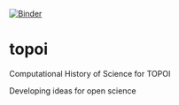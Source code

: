 [![Binder](http://mybinder.org/badge.svg)](http://mybinder.org:/repo/computational-humanities/topoi)

# topoi
Computational History of Science for TOPOI

Developing ideas for open science 
